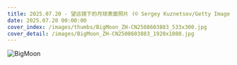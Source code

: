 ```yaml
---
title: 2025.07.20 - 望远镜下的月球表面照片 (© Sergey Kuznetsov/Getty Images)
date: 2025.07.20 00:00:00
cover_index: /images/thumbs/BigMoon_ZH-CN2508603883_533x300.jpg
cover_detail: /images/BigMoon_ZH-CN2508603883_1920x1080.jpg
---
```


![BigMoon](/images/BigMoon_ZH-CN2508603883_1920x1080.jpg)
